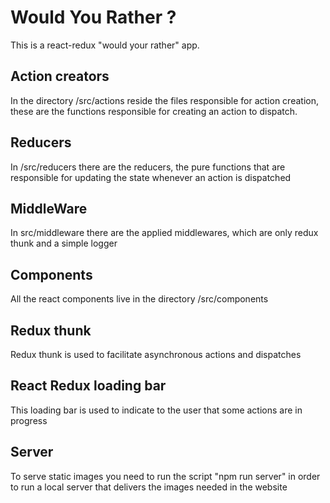 # Would You Rather ? 

This is a react-redux "would your rather" app.

## Action creators

In the directory /src/actions reside the files responsible for action creation, these are the functions responsible for creating an action to dispatch.

## Reducers 

In /src/reducers there are the reducers, the pure functions that are responsible for updating the state whenever an action is dispatched

## MiddleWare

In src/middleware there are the applied middlewares, which are only redux thunk and a simple logger

## Components 

All the react components live in the directory /src/components

## Redux thunk

Redux thunk is used to facilitate asynchronous actions and dispatches

## React Redux loading bar

This loading bar is used to indicate to the user that some actions are in progress

## Server

To serve static images you need to run the script "npm run server" in order to run a local server that delivers the images needed in the website

